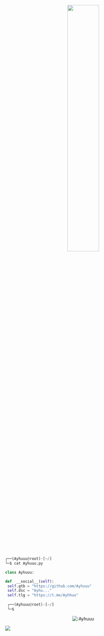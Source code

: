 <!-- <p align=center><img width=90% src="banner.gif"></img></p> -->
<p align=center>
  <a href="https://discord.com/users/1077995836086165544"><img src="https://lanyard-profile-readme.vercel.app/api/1077995836086165544" width=45%></a>
</p>


```python
┌──(Ayhuuu@root)-[~/]
└─$ cat Ayhuuu.py

class Ayhuuu:

def  __social__(self):
 self.gtb = "https://github.com/Ayhuuu"
 self.dsc = "Ayhu..." 
 self.tlg = "https://t.me/Ayhhuu"
  
 ┌──(Ayhuuu@root)-[~/]
 └─$
```
<p align="center"><img src="https://count.getloli.com/get/@:Ayhuuu" alt=":Ayhuuu" /></p>

 



















![](https://raw.githubusercontent.com/Sutil/Sutil/2b2fad3bf54522bb30c8c170591fc68ff51b69e6/github-contribution-grid-snake2.svg)



